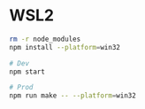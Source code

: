 # WSL2

```bash
rm -r node_modules
npm install --platform=win32

# Dev
npm start

# Prod
npm run make -- --platform=win32
```
